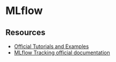 # MLflow

## Resources

* [Official Tutorials and Examples](https://www.mlflow.org/docs/latest/tutorials-and-examples/tutorial.html)
* [MLflow Tracking official documentation](https://www.mlflow.org/docs/latest/tracking.html#mlflow-tracking)
